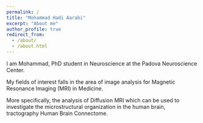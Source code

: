 ```yaml
---
permalink: /
title: "Mohammad Hadi Aarabi"
excerpt: "About me"
author_profile: true
redirect_from: 
  - /about/
  - /about.html
---
```


I am Mohammad, PhD student in Neuroscience at the
Padova Neuroscience Center.

My fields of interest falls in the area of image analysis for Magnetic Resonance Imaging (MRI) in Medicine.

More specifically, the analysis of Diffusion MRI which can be used to investigate the microstructural organization in the human brain, tractography Human Brain Connectome.
